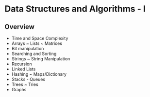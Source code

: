 # Data Structures and Algorithms - I

## Overview

- Time and Space Complexity
- Arrays ~ Lists ~ Matrices
- Bit manipulation
- Searching and Sorting
- Strings ~ String Manipulation
- Recursion
- Linked Lists
- Hashing ~ Maps/Dictionary
- Stacks - Queues
- Trees ~ Tries
- Graphs

